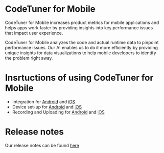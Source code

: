 # CodeTuner for Mobile

CodeTuner for Mobile 
increases product metrics for mobile applications and 
helps apps work faster by providing insights into key 
performance issues that impact user experience.

CodeTuner for Mobile
analyzes the code and actual runtime data to pinpoint 
performance issues. Our AI enables us to do it more 
efficiently by providing unique insights for data 
visualizations to help mobile developers to identify 
the problem right away.

# Insrtuctions of using CodeTuner for Mobile

- Integration for [Android](integration/android/gradle.md) and [iOS](integration/ios/xcode.md)
- Device set-up for [Android](device-set-up/android.md) and [iOS](device-set-up/ios.md)
- Recording and Uploading for [Android](record-n-upload/android.md) and [iOS](record-n-upload/ios.md)

# Release notes

Our release notes can be found [here](release-notes/Frame-Drop-Visualization-for-Android.md)